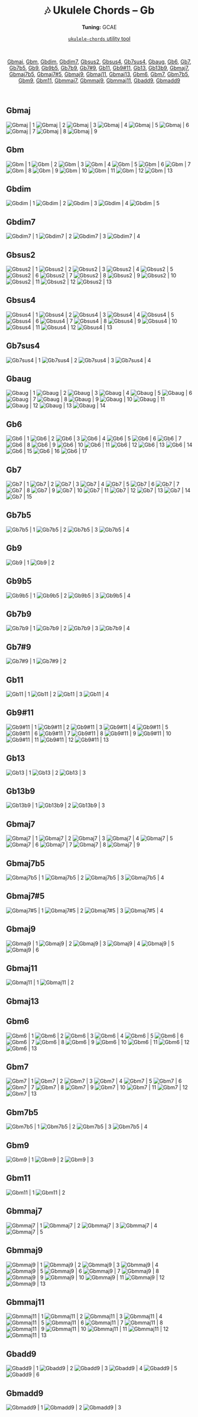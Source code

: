 <div align="center">
	<h1>🎶 Ukulele Chords – Gb</h1>
	<p>
		<strong>Tuning:</strong> GCAE
	</p>
	<p>
    	<a href="https://github.com/capevace/ukulele-chords"><code>ukulele-chords</code> utility tool</a>
	</p>
	<br>
	<p>
		<a href="#Gbmaj">Gbmaj</a>, <a href="#Gbm">Gbm</a>, <a href="#Gbdim">Gbdim</a>, <a href="#Gbdim7">Gbdim7</a>, <a href="#Gbsus2">Gbsus2</a>, <a href="#Gbsus4">Gbsus4</a>, <a href="#Gb7sus4">Gb7sus4</a>, <a href="#Gbaug">Gbaug</a>, <a href="#Gb6">Gb6</a>, <a href="#Gb7">Gb7</a>, <a href="#Gb7b5">Gb7b5</a>, <a href="#Gb9">Gb9</a>, <a href="#Gb9b5">Gb9b5</a>, <a href="#Gb7b9">Gb7b9</a>, <a href="#Gb79">Gb7#9</a>, <a href="#Gb11">Gb11</a>, <a href="#Gb911">Gb9#11</a>, <a href="#Gb13">Gb13</a>, <a href="#Gb13b9">Gb13b9</a>, <a href="#Gbmaj7">Gbmaj7</a>, <a href="#Gbmaj7b5">Gbmaj7b5</a>, <a href="#Gbmaj75">Gbmaj7#5</a>, <a href="#Gbmaj9">Gbmaj9</a>, <a href="#Gbmaj11">Gbmaj11</a>, <a href="#Gbmaj13">Gbmaj13</a>, <a href="#Gbm6">Gbm6</a>, <a href="#Gbm7">Gbm7</a>, <a href="#Gbm7b5">Gbm7b5</a>, <a href="#Gbm9">Gbm9</a>, <a href="#Gbm11">Gbm11</a>, <a href="#Gbmmaj7">Gbmmaj7</a>, <a href="#Gbmmaj9">Gbmmaj9</a>, <a href="#Gbmmaj11">Gbmmaj11</a>, <a href="#Gbadd9">Gbadd9</a>, <a href="#Gbmadd9">Gbmadd9</a>
	</p>
</div>
<br>


## Gbmaj

![Gbmaj | 1](https://raw.githubusercontent.com/Capevace/ukulele-chords/main/svgs/Gbmaj.svg) ![Gbmaj | 2](https://raw.githubusercontent.com/Capevace/ukulele-chords/main/svgs/Gbmaj-2.svg) ![Gbmaj | 3](https://raw.githubusercontent.com/Capevace/ukulele-chords/main/svgs/Gbmaj-3.svg) ![Gbmaj | 4](https://raw.githubusercontent.com/Capevace/ukulele-chords/main/svgs/Gbmaj-4.svg) ![Gbmaj | 5](https://raw.githubusercontent.com/Capevace/ukulele-chords/main/svgs/Gbmaj-5.svg) ![Gbmaj | 6](https://raw.githubusercontent.com/Capevace/ukulele-chords/main/svgs/Gbmaj-6.svg) ![Gbmaj | 7](https://raw.githubusercontent.com/Capevace/ukulele-chords/main/svgs/Gbmaj-7.svg) ![Gbmaj | 8](https://raw.githubusercontent.com/Capevace/ukulele-chords/main/svgs/Gbmaj-8.svg) ![Gbmaj | 9](https://raw.githubusercontent.com/Capevace/ukulele-chords/main/svgs/Gbmaj-9.svg) 

## Gbm

![Gbm | 1](https://raw.githubusercontent.com/Capevace/ukulele-chords/main/svgs/Gbm.svg) ![Gbm | 2](https://raw.githubusercontent.com/Capevace/ukulele-chords/main/svgs/Gbm-2.svg) ![Gbm | 3](https://raw.githubusercontent.com/Capevace/ukulele-chords/main/svgs/Gbm-3.svg) ![Gbm | 4](https://raw.githubusercontent.com/Capevace/ukulele-chords/main/svgs/Gbm-4.svg) ![Gbm | 5](https://raw.githubusercontent.com/Capevace/ukulele-chords/main/svgs/Gbm-5.svg) ![Gbm | 6](https://raw.githubusercontent.com/Capevace/ukulele-chords/main/svgs/Gbm-6.svg) ![Gbm | 7](https://raw.githubusercontent.com/Capevace/ukulele-chords/main/svgs/Gbm-7.svg) ![Gbm | 8](https://raw.githubusercontent.com/Capevace/ukulele-chords/main/svgs/Gbm-8.svg) ![Gbm | 9](https://raw.githubusercontent.com/Capevace/ukulele-chords/main/svgs/Gbm-9.svg) ![Gbm | 10](https://raw.githubusercontent.com/Capevace/ukulele-chords/main/svgs/Gbm-10.svg) ![Gbm | 11](https://raw.githubusercontent.com/Capevace/ukulele-chords/main/svgs/Gbm-11.svg) ![Gbm | 12](https://raw.githubusercontent.com/Capevace/ukulele-chords/main/svgs/Gbm-12.svg) ![Gbm | 13](https://raw.githubusercontent.com/Capevace/ukulele-chords/main/svgs/Gbm-13.svg) 

## Gbdim

![Gbdim | 1](https://raw.githubusercontent.com/Capevace/ukulele-chords/main/svgs/Gbdim.svg) ![Gbdim | 2](https://raw.githubusercontent.com/Capevace/ukulele-chords/main/svgs/Gbdim-2.svg) ![Gbdim | 3](https://raw.githubusercontent.com/Capevace/ukulele-chords/main/svgs/Gbdim-3.svg) ![Gbdim | 4](https://raw.githubusercontent.com/Capevace/ukulele-chords/main/svgs/Gbdim-4.svg) ![Gbdim | 5](https://raw.githubusercontent.com/Capevace/ukulele-chords/main/svgs/Gbdim-5.svg) 

## Gbdim7

![Gbdim7 | 1](https://raw.githubusercontent.com/Capevace/ukulele-chords/main/svgs/Gbdim7.svg) ![Gbdim7 | 2](https://raw.githubusercontent.com/Capevace/ukulele-chords/main/svgs/Gbdim7-2.svg) ![Gbdim7 | 3](https://raw.githubusercontent.com/Capevace/ukulele-chords/main/svgs/Gbdim7-3.svg) ![Gbdim7 | 4](https://raw.githubusercontent.com/Capevace/ukulele-chords/main/svgs/Gbdim7-4.svg) 

## Gbsus2

![Gbsus2 | 1](https://raw.githubusercontent.com/Capevace/ukulele-chords/main/svgs/Gbsus2.svg) ![Gbsus2 | 2](https://raw.githubusercontent.com/Capevace/ukulele-chords/main/svgs/Gbsus2-2.svg) ![Gbsus2 | 3](https://raw.githubusercontent.com/Capevace/ukulele-chords/main/svgs/Gbsus2-3.svg) ![Gbsus2 | 4](https://raw.githubusercontent.com/Capevace/ukulele-chords/main/svgs/Gbsus2-4.svg) ![Gbsus2 | 5](https://raw.githubusercontent.com/Capevace/ukulele-chords/main/svgs/Gbsus2-5.svg) ![Gbsus2 | 6](https://raw.githubusercontent.com/Capevace/ukulele-chords/main/svgs/Gbsus2-6.svg) ![Gbsus2 | 7](https://raw.githubusercontent.com/Capevace/ukulele-chords/main/svgs/Gbsus2-7.svg) ![Gbsus2 | 8](https://raw.githubusercontent.com/Capevace/ukulele-chords/main/svgs/Gbsus2-8.svg) ![Gbsus2 | 9](https://raw.githubusercontent.com/Capevace/ukulele-chords/main/svgs/Gbsus2-9.svg) ![Gbsus2 | 10](https://raw.githubusercontent.com/Capevace/ukulele-chords/main/svgs/Gbsus2-10.svg) ![Gbsus2 | 11](https://raw.githubusercontent.com/Capevace/ukulele-chords/main/svgs/Gbsus2-11.svg) ![Gbsus2 | 12](https://raw.githubusercontent.com/Capevace/ukulele-chords/main/svgs/Gbsus2-12.svg) ![Gbsus2 | 13](https://raw.githubusercontent.com/Capevace/ukulele-chords/main/svgs/Gbsus2-13.svg) 

## Gbsus4

![Gbsus4 | 1](https://raw.githubusercontent.com/Capevace/ukulele-chords/main/svgs/Gbsus4.svg) ![Gbsus4 | 2](https://raw.githubusercontent.com/Capevace/ukulele-chords/main/svgs/Gbsus4-2.svg) ![Gbsus4 | 3](https://raw.githubusercontent.com/Capevace/ukulele-chords/main/svgs/Gbsus4-3.svg) ![Gbsus4 | 4](https://raw.githubusercontent.com/Capevace/ukulele-chords/main/svgs/Gbsus4-4.svg) ![Gbsus4 | 5](https://raw.githubusercontent.com/Capevace/ukulele-chords/main/svgs/Gbsus4-5.svg) ![Gbsus4 | 6](https://raw.githubusercontent.com/Capevace/ukulele-chords/main/svgs/Gbsus4-6.svg) ![Gbsus4 | 7](https://raw.githubusercontent.com/Capevace/ukulele-chords/main/svgs/Gbsus4-7.svg) ![Gbsus4 | 8](https://raw.githubusercontent.com/Capevace/ukulele-chords/main/svgs/Gbsus4-8.svg) ![Gbsus4 | 9](https://raw.githubusercontent.com/Capevace/ukulele-chords/main/svgs/Gbsus4-9.svg) ![Gbsus4 | 10](https://raw.githubusercontent.com/Capevace/ukulele-chords/main/svgs/Gbsus4-10.svg) ![Gbsus4 | 11](https://raw.githubusercontent.com/Capevace/ukulele-chords/main/svgs/Gbsus4-11.svg) ![Gbsus4 | 12](https://raw.githubusercontent.com/Capevace/ukulele-chords/main/svgs/Gbsus4-12.svg) ![Gbsus4 | 13](https://raw.githubusercontent.com/Capevace/ukulele-chords/main/svgs/Gbsus4-13.svg) 

## Gb7sus4

![Gb7sus4 | 1](https://raw.githubusercontent.com/Capevace/ukulele-chords/main/svgs/Gb7sus4.svg) ![Gb7sus4 | 2](https://raw.githubusercontent.com/Capevace/ukulele-chords/main/svgs/Gb7sus4-2.svg) ![Gb7sus4 | 3](https://raw.githubusercontent.com/Capevace/ukulele-chords/main/svgs/Gb7sus4-3.svg) ![Gb7sus4 | 4](https://raw.githubusercontent.com/Capevace/ukulele-chords/main/svgs/Gb7sus4-4.svg) 

## Gbaug

![Gbaug | 1](https://raw.githubusercontent.com/Capevace/ukulele-chords/main/svgs/Gbaug.svg) ![Gbaug | 2](https://raw.githubusercontent.com/Capevace/ukulele-chords/main/svgs/Gbaug-2.svg) ![Gbaug | 3](https://raw.githubusercontent.com/Capevace/ukulele-chords/main/svgs/Gbaug-3.svg) ![Gbaug | 4](https://raw.githubusercontent.com/Capevace/ukulele-chords/main/svgs/Gbaug-4.svg) ![Gbaug | 5](https://raw.githubusercontent.com/Capevace/ukulele-chords/main/svgs/Gbaug-5.svg) ![Gbaug | 6](https://raw.githubusercontent.com/Capevace/ukulele-chords/main/svgs/Gbaug-6.svg) ![Gbaug | 7](https://raw.githubusercontent.com/Capevace/ukulele-chords/main/svgs/Gbaug-7.svg) ![Gbaug | 8](https://raw.githubusercontent.com/Capevace/ukulele-chords/main/svgs/Gbaug-8.svg) ![Gbaug | 9](https://raw.githubusercontent.com/Capevace/ukulele-chords/main/svgs/Gbaug-9.svg) ![Gbaug | 10](https://raw.githubusercontent.com/Capevace/ukulele-chords/main/svgs/Gbaug-10.svg) ![Gbaug | 11](https://raw.githubusercontent.com/Capevace/ukulele-chords/main/svgs/Gbaug-11.svg) ![Gbaug | 12](https://raw.githubusercontent.com/Capevace/ukulele-chords/main/svgs/Gbaug-12.svg) ![Gbaug | 13](https://raw.githubusercontent.com/Capevace/ukulele-chords/main/svgs/Gbaug-13.svg) ![Gbaug | 14](https://raw.githubusercontent.com/Capevace/ukulele-chords/main/svgs/Gbaug-14.svg) 

## Gb6

![Gb6 | 1](https://raw.githubusercontent.com/Capevace/ukulele-chords/main/svgs/Gb6.svg) ![Gb6 | 2](https://raw.githubusercontent.com/Capevace/ukulele-chords/main/svgs/Gb6-2.svg) ![Gb6 | 3](https://raw.githubusercontent.com/Capevace/ukulele-chords/main/svgs/Gb6-3.svg) ![Gb6 | 4](https://raw.githubusercontent.com/Capevace/ukulele-chords/main/svgs/Gb6-4.svg) ![Gb6 | 5](https://raw.githubusercontent.com/Capevace/ukulele-chords/main/svgs/Gb6-5.svg) ![Gb6 | 6](https://raw.githubusercontent.com/Capevace/ukulele-chords/main/svgs/Gb6-6.svg) ![Gb6 | 7](https://raw.githubusercontent.com/Capevace/ukulele-chords/main/svgs/Gb6-7.svg) ![Gb6 | 8](https://raw.githubusercontent.com/Capevace/ukulele-chords/main/svgs/Gb6-8.svg) ![Gb6 | 9](https://raw.githubusercontent.com/Capevace/ukulele-chords/main/svgs/Gb6-9.svg) ![Gb6 | 10](https://raw.githubusercontent.com/Capevace/ukulele-chords/main/svgs/Gb6-10.svg) ![Gb6 | 11](https://raw.githubusercontent.com/Capevace/ukulele-chords/main/svgs/Gb6-11.svg) ![Gb6 | 12](https://raw.githubusercontent.com/Capevace/ukulele-chords/main/svgs/Gb6-12.svg) ![Gb6 | 13](https://raw.githubusercontent.com/Capevace/ukulele-chords/main/svgs/Gb6-13.svg) ![Gb6 | 14](https://raw.githubusercontent.com/Capevace/ukulele-chords/main/svgs/Gb6-14.svg) ![Gb6 | 15](https://raw.githubusercontent.com/Capevace/ukulele-chords/main/svgs/Gb6-15.svg) ![Gb6 | 16](https://raw.githubusercontent.com/Capevace/ukulele-chords/main/svgs/Gb6-16.svg) ![Gb6 | 17](https://raw.githubusercontent.com/Capevace/ukulele-chords/main/svgs/Gb6-17.svg) 

## Gb7

![Gb7 | 1](https://raw.githubusercontent.com/Capevace/ukulele-chords/main/svgs/Gb7.svg) ![Gb7 | 2](https://raw.githubusercontent.com/Capevace/ukulele-chords/main/svgs/Gb7-2.svg) ![Gb7 | 3](https://raw.githubusercontent.com/Capevace/ukulele-chords/main/svgs/Gb7-3.svg) ![Gb7 | 4](https://raw.githubusercontent.com/Capevace/ukulele-chords/main/svgs/Gb7-4.svg) ![Gb7 | 5](https://raw.githubusercontent.com/Capevace/ukulele-chords/main/svgs/Gb7-5.svg) ![Gb7 | 6](https://raw.githubusercontent.com/Capevace/ukulele-chords/main/svgs/Gb7-6.svg) ![Gb7 | 7](https://raw.githubusercontent.com/Capevace/ukulele-chords/main/svgs/Gb7-7.svg) ![Gb7 | 8](https://raw.githubusercontent.com/Capevace/ukulele-chords/main/svgs/Gb7-8.svg) ![Gb7 | 9](https://raw.githubusercontent.com/Capevace/ukulele-chords/main/svgs/Gb7-9.svg) ![Gb7 | 10](https://raw.githubusercontent.com/Capevace/ukulele-chords/main/svgs/Gb7-10.svg) ![Gb7 | 11](https://raw.githubusercontent.com/Capevace/ukulele-chords/main/svgs/Gb7-11.svg) ![Gb7 | 12](https://raw.githubusercontent.com/Capevace/ukulele-chords/main/svgs/Gb7-12.svg) ![Gb7 | 13](https://raw.githubusercontent.com/Capevace/ukulele-chords/main/svgs/Gb7-13.svg) ![Gb7 | 14](https://raw.githubusercontent.com/Capevace/ukulele-chords/main/svgs/Gb7-14.svg) ![Gb7 | 15](https://raw.githubusercontent.com/Capevace/ukulele-chords/main/svgs/Gb7-15.svg) 

## Gb7b5

![Gb7b5 | 1](https://raw.githubusercontent.com/Capevace/ukulele-chords/main/svgs/Gb7b5.svg) ![Gb7b5 | 2](https://raw.githubusercontent.com/Capevace/ukulele-chords/main/svgs/Gb7b5-2.svg) ![Gb7b5 | 3](https://raw.githubusercontent.com/Capevace/ukulele-chords/main/svgs/Gb7b5-3.svg) ![Gb7b5 | 4](https://raw.githubusercontent.com/Capevace/ukulele-chords/main/svgs/Gb7b5-4.svg) 

## Gb9

![Gb9 | 1](https://raw.githubusercontent.com/Capevace/ukulele-chords/main/svgs/Gb9.svg) ![Gb9 | 2](https://raw.githubusercontent.com/Capevace/ukulele-chords/main/svgs/Gb9-2.svg) 

## Gb9b5

![Gb9b5 | 1](https://raw.githubusercontent.com/Capevace/ukulele-chords/main/svgs/Gb9b5.svg) ![Gb9b5 | 2](https://raw.githubusercontent.com/Capevace/ukulele-chords/main/svgs/Gb9b5-2.svg) ![Gb9b5 | 3](https://raw.githubusercontent.com/Capevace/ukulele-chords/main/svgs/Gb9b5-3.svg) ![Gb9b5 | 4](https://raw.githubusercontent.com/Capevace/ukulele-chords/main/svgs/Gb9b5-4.svg) 

## Gb7b9

![Gb7b9 | 1](https://raw.githubusercontent.com/Capevace/ukulele-chords/main/svgs/Gb7b9.svg) ![Gb7b9 | 2](https://raw.githubusercontent.com/Capevace/ukulele-chords/main/svgs/Gb7b9-2.svg) ![Gb7b9 | 3](https://raw.githubusercontent.com/Capevace/ukulele-chords/main/svgs/Gb7b9-3.svg) ![Gb7b9 | 4](https://raw.githubusercontent.com/Capevace/ukulele-chords/main/svgs/Gb7b9-4.svg) 

## Gb7#9

![Gb7#9 | 1](https://raw.githubusercontent.com/Capevace/ukulele-chords/main/svgs/Gb7%239.svg) ![Gb7#9 | 2](https://raw.githubusercontent.com/Capevace/ukulele-chords/main/svgs/Gb7%239-2.svg) 

## Gb11

![Gb11 | 1](https://raw.githubusercontent.com/Capevace/ukulele-chords/main/svgs/Gb11.svg) ![Gb11 | 2](https://raw.githubusercontent.com/Capevace/ukulele-chords/main/svgs/Gb11-2.svg) ![Gb11 | 3](https://raw.githubusercontent.com/Capevace/ukulele-chords/main/svgs/Gb11-3.svg) ![Gb11 | 4](https://raw.githubusercontent.com/Capevace/ukulele-chords/main/svgs/Gb11-4.svg) 

## Gb9#11

![Gb9#11 | 1](https://raw.githubusercontent.com/Capevace/ukulele-chords/main/svgs/Gb9%2311.svg) ![Gb9#11 | 2](https://raw.githubusercontent.com/Capevace/ukulele-chords/main/svgs/Gb9%2311-2.svg) ![Gb9#11 | 3](https://raw.githubusercontent.com/Capevace/ukulele-chords/main/svgs/Gb9%2311-3.svg) ![Gb9#11 | 4](https://raw.githubusercontent.com/Capevace/ukulele-chords/main/svgs/Gb9%2311-4.svg) ![Gb9#11 | 5](https://raw.githubusercontent.com/Capevace/ukulele-chords/main/svgs/Gb9%2311-5.svg) ![Gb9#11 | 6](https://raw.githubusercontent.com/Capevace/ukulele-chords/main/svgs/Gb9%2311-6.svg) ![Gb9#11 | 7](https://raw.githubusercontent.com/Capevace/ukulele-chords/main/svgs/Gb9%2311-7.svg) ![Gb9#11 | 8](https://raw.githubusercontent.com/Capevace/ukulele-chords/main/svgs/Gb9%2311-8.svg) ![Gb9#11 | 9](https://raw.githubusercontent.com/Capevace/ukulele-chords/main/svgs/Gb9%2311-9.svg) ![Gb9#11 | 10](https://raw.githubusercontent.com/Capevace/ukulele-chords/main/svgs/Gb9%2311-10.svg) ![Gb9#11 | 11](https://raw.githubusercontent.com/Capevace/ukulele-chords/main/svgs/Gb9%2311-11.svg) ![Gb9#11 | 12](https://raw.githubusercontent.com/Capevace/ukulele-chords/main/svgs/Gb9%2311-12.svg) ![Gb9#11 | 13](https://raw.githubusercontent.com/Capevace/ukulele-chords/main/svgs/Gb9%2311-13.svg) 

## Gb13

![Gb13 | 1](https://raw.githubusercontent.com/Capevace/ukulele-chords/main/svgs/Gb13.svg) ![Gb13 | 2](https://raw.githubusercontent.com/Capevace/ukulele-chords/main/svgs/Gb13-2.svg) ![Gb13 | 3](https://raw.githubusercontent.com/Capevace/ukulele-chords/main/svgs/Gb13-3.svg) 

## Gb13b9

![Gb13b9 | 1](https://raw.githubusercontent.com/Capevace/ukulele-chords/main/svgs/Gb13b9.svg) ![Gb13b9 | 2](https://raw.githubusercontent.com/Capevace/ukulele-chords/main/svgs/Gb13b9-2.svg) ![Gb13b9 | 3](https://raw.githubusercontent.com/Capevace/ukulele-chords/main/svgs/Gb13b9-3.svg) 

## Gbmaj7

![Gbmaj7 | 1](https://raw.githubusercontent.com/Capevace/ukulele-chords/main/svgs/Gbmaj7.svg) ![Gbmaj7 | 2](https://raw.githubusercontent.com/Capevace/ukulele-chords/main/svgs/Gbmaj7-2.svg) ![Gbmaj7 | 3](https://raw.githubusercontent.com/Capevace/ukulele-chords/main/svgs/Gbmaj7-3.svg) ![Gbmaj7 | 4](https://raw.githubusercontent.com/Capevace/ukulele-chords/main/svgs/Gbmaj7-4.svg) ![Gbmaj7 | 5](https://raw.githubusercontent.com/Capevace/ukulele-chords/main/svgs/Gbmaj7-5.svg) ![Gbmaj7 | 6](https://raw.githubusercontent.com/Capevace/ukulele-chords/main/svgs/Gbmaj7-6.svg) ![Gbmaj7 | 7](https://raw.githubusercontent.com/Capevace/ukulele-chords/main/svgs/Gbmaj7-7.svg) ![Gbmaj7 | 8](https://raw.githubusercontent.com/Capevace/ukulele-chords/main/svgs/Gbmaj7-8.svg) ![Gbmaj7 | 9](https://raw.githubusercontent.com/Capevace/ukulele-chords/main/svgs/Gbmaj7-9.svg) 

## Gbmaj7b5

![Gbmaj7b5 | 1](https://raw.githubusercontent.com/Capevace/ukulele-chords/main/svgs/Gbmaj7b5.svg) ![Gbmaj7b5 | 2](https://raw.githubusercontent.com/Capevace/ukulele-chords/main/svgs/Gbmaj7b5-2.svg) ![Gbmaj7b5 | 3](https://raw.githubusercontent.com/Capevace/ukulele-chords/main/svgs/Gbmaj7b5-3.svg) ![Gbmaj7b5 | 4](https://raw.githubusercontent.com/Capevace/ukulele-chords/main/svgs/Gbmaj7b5-4.svg) 

## Gbmaj7#5

![Gbmaj7#5 | 1](https://raw.githubusercontent.com/Capevace/ukulele-chords/main/svgs/Gbmaj7%235.svg) ![Gbmaj7#5 | 2](https://raw.githubusercontent.com/Capevace/ukulele-chords/main/svgs/Gbmaj7%235-2.svg) ![Gbmaj7#5 | 3](https://raw.githubusercontent.com/Capevace/ukulele-chords/main/svgs/Gbmaj7%235-3.svg) ![Gbmaj7#5 | 4](https://raw.githubusercontent.com/Capevace/ukulele-chords/main/svgs/Gbmaj7%235-4.svg) 

## Gbmaj9

![Gbmaj9 | 1](https://raw.githubusercontent.com/Capevace/ukulele-chords/main/svgs/Gbmaj9.svg) ![Gbmaj9 | 2](https://raw.githubusercontent.com/Capevace/ukulele-chords/main/svgs/Gbmaj9-2.svg) ![Gbmaj9 | 3](https://raw.githubusercontent.com/Capevace/ukulele-chords/main/svgs/Gbmaj9-3.svg) ![Gbmaj9 | 4](https://raw.githubusercontent.com/Capevace/ukulele-chords/main/svgs/Gbmaj9-4.svg) ![Gbmaj9 | 5](https://raw.githubusercontent.com/Capevace/ukulele-chords/main/svgs/Gbmaj9-5.svg) ![Gbmaj9 | 6](https://raw.githubusercontent.com/Capevace/ukulele-chords/main/svgs/Gbmaj9-6.svg) 

## Gbmaj11

![Gbmaj11 | 1](https://raw.githubusercontent.com/Capevace/ukulele-chords/main/svgs/Gbmaj11.svg) ![Gbmaj11 | 2](https://raw.githubusercontent.com/Capevace/ukulele-chords/main/svgs/Gbmaj11-2.svg) 

## Gbmaj13



## Gbm6

![Gbm6 | 1](https://raw.githubusercontent.com/Capevace/ukulele-chords/main/svgs/Gbm6.svg) ![Gbm6 | 2](https://raw.githubusercontent.com/Capevace/ukulele-chords/main/svgs/Gbm6-2.svg) ![Gbm6 | 3](https://raw.githubusercontent.com/Capevace/ukulele-chords/main/svgs/Gbm6-3.svg) ![Gbm6 | 4](https://raw.githubusercontent.com/Capevace/ukulele-chords/main/svgs/Gbm6-4.svg) ![Gbm6 | 5](https://raw.githubusercontent.com/Capevace/ukulele-chords/main/svgs/Gbm6-5.svg) ![Gbm6 | 6](https://raw.githubusercontent.com/Capevace/ukulele-chords/main/svgs/Gbm6-6.svg) ![Gbm6 | 7](https://raw.githubusercontent.com/Capevace/ukulele-chords/main/svgs/Gbm6-7.svg) ![Gbm6 | 8](https://raw.githubusercontent.com/Capevace/ukulele-chords/main/svgs/Gbm6-8.svg) ![Gbm6 | 9](https://raw.githubusercontent.com/Capevace/ukulele-chords/main/svgs/Gbm6-9.svg) ![Gbm6 | 10](https://raw.githubusercontent.com/Capevace/ukulele-chords/main/svgs/Gbm6-10.svg) ![Gbm6 | 11](https://raw.githubusercontent.com/Capevace/ukulele-chords/main/svgs/Gbm6-11.svg) ![Gbm6 | 12](https://raw.githubusercontent.com/Capevace/ukulele-chords/main/svgs/Gbm6-12.svg) ![Gbm6 | 13](https://raw.githubusercontent.com/Capevace/ukulele-chords/main/svgs/Gbm6-13.svg) 

## Gbm7

![Gbm7 | 1](https://raw.githubusercontent.com/Capevace/ukulele-chords/main/svgs/Gbm7.svg) ![Gbm7 | 2](https://raw.githubusercontent.com/Capevace/ukulele-chords/main/svgs/Gbm7-2.svg) ![Gbm7 | 3](https://raw.githubusercontent.com/Capevace/ukulele-chords/main/svgs/Gbm7-3.svg) ![Gbm7 | 4](https://raw.githubusercontent.com/Capevace/ukulele-chords/main/svgs/Gbm7-4.svg) ![Gbm7 | 5](https://raw.githubusercontent.com/Capevace/ukulele-chords/main/svgs/Gbm7-5.svg) ![Gbm7 | 6](https://raw.githubusercontent.com/Capevace/ukulele-chords/main/svgs/Gbm7-6.svg) ![Gbm7 | 7](https://raw.githubusercontent.com/Capevace/ukulele-chords/main/svgs/Gbm7-7.svg) ![Gbm7 | 8](https://raw.githubusercontent.com/Capevace/ukulele-chords/main/svgs/Gbm7-8.svg) ![Gbm7 | 9](https://raw.githubusercontent.com/Capevace/ukulele-chords/main/svgs/Gbm7-9.svg) ![Gbm7 | 10](https://raw.githubusercontent.com/Capevace/ukulele-chords/main/svgs/Gbm7-10.svg) ![Gbm7 | 11](https://raw.githubusercontent.com/Capevace/ukulele-chords/main/svgs/Gbm7-11.svg) ![Gbm7 | 12](https://raw.githubusercontent.com/Capevace/ukulele-chords/main/svgs/Gbm7-12.svg) ![Gbm7 | 13](https://raw.githubusercontent.com/Capevace/ukulele-chords/main/svgs/Gbm7-13.svg) 

## Gbm7b5

![Gbm7b5 | 1](https://raw.githubusercontent.com/Capevace/ukulele-chords/main/svgs/Gbm7b5.svg) ![Gbm7b5 | 2](https://raw.githubusercontent.com/Capevace/ukulele-chords/main/svgs/Gbm7b5-2.svg) ![Gbm7b5 | 3](https://raw.githubusercontent.com/Capevace/ukulele-chords/main/svgs/Gbm7b5-3.svg) ![Gbm7b5 | 4](https://raw.githubusercontent.com/Capevace/ukulele-chords/main/svgs/Gbm7b5-4.svg) 

## Gbm9

![Gbm9 | 1](https://raw.githubusercontent.com/Capevace/ukulele-chords/main/svgs/Gbm9.svg) ![Gbm9 | 2](https://raw.githubusercontent.com/Capevace/ukulele-chords/main/svgs/Gbm9-2.svg) ![Gbm9 | 3](https://raw.githubusercontent.com/Capevace/ukulele-chords/main/svgs/Gbm9-3.svg) 

## Gbm11

![Gbm11 | 1](https://raw.githubusercontent.com/Capevace/ukulele-chords/main/svgs/Gbm11.svg) ![Gbm11 | 2](https://raw.githubusercontent.com/Capevace/ukulele-chords/main/svgs/Gbm11-2.svg) 

## Gbmmaj7

![Gbmmaj7 | 1](https://raw.githubusercontent.com/Capevace/ukulele-chords/main/svgs/Gbmmaj7.svg) ![Gbmmaj7 | 2](https://raw.githubusercontent.com/Capevace/ukulele-chords/main/svgs/Gbmmaj7-2.svg) ![Gbmmaj7 | 3](https://raw.githubusercontent.com/Capevace/ukulele-chords/main/svgs/Gbmmaj7-3.svg) ![Gbmmaj7 | 4](https://raw.githubusercontent.com/Capevace/ukulele-chords/main/svgs/Gbmmaj7-4.svg) ![Gbmmaj7 | 5](https://raw.githubusercontent.com/Capevace/ukulele-chords/main/svgs/Gbmmaj7-5.svg) 

## Gbmmaj9

![Gbmmaj9 | 1](https://raw.githubusercontent.com/Capevace/ukulele-chords/main/svgs/Gbmmaj9.svg) ![Gbmmaj9 | 2](https://raw.githubusercontent.com/Capevace/ukulele-chords/main/svgs/Gbmmaj9-2.svg) ![Gbmmaj9 | 3](https://raw.githubusercontent.com/Capevace/ukulele-chords/main/svgs/Gbmmaj9-3.svg) ![Gbmmaj9 | 4](https://raw.githubusercontent.com/Capevace/ukulele-chords/main/svgs/Gbmmaj9-4.svg) ![Gbmmaj9 | 5](https://raw.githubusercontent.com/Capevace/ukulele-chords/main/svgs/Gbmmaj9-5.svg) ![Gbmmaj9 | 6](https://raw.githubusercontent.com/Capevace/ukulele-chords/main/svgs/Gbmmaj9-6.svg) ![Gbmmaj9 | 7](https://raw.githubusercontent.com/Capevace/ukulele-chords/main/svgs/Gbmmaj9-7.svg) ![Gbmmaj9 | 8](https://raw.githubusercontent.com/Capevace/ukulele-chords/main/svgs/Gbmmaj9-8.svg) ![Gbmmaj9 | 9](https://raw.githubusercontent.com/Capevace/ukulele-chords/main/svgs/Gbmmaj9-9.svg) ![Gbmmaj9 | 10](https://raw.githubusercontent.com/Capevace/ukulele-chords/main/svgs/Gbmmaj9-10.svg) ![Gbmmaj9 | 11](https://raw.githubusercontent.com/Capevace/ukulele-chords/main/svgs/Gbmmaj9-11.svg) ![Gbmmaj9 | 12](https://raw.githubusercontent.com/Capevace/ukulele-chords/main/svgs/Gbmmaj9-12.svg) ![Gbmmaj9 | 13](https://raw.githubusercontent.com/Capevace/ukulele-chords/main/svgs/Gbmmaj9-13.svg) 

## Gbmmaj11

![Gbmmaj11 | 1](https://raw.githubusercontent.com/Capevace/ukulele-chords/main/svgs/Gbmmaj11.svg) ![Gbmmaj11 | 2](https://raw.githubusercontent.com/Capevace/ukulele-chords/main/svgs/Gbmmaj11-2.svg) ![Gbmmaj11 | 3](https://raw.githubusercontent.com/Capevace/ukulele-chords/main/svgs/Gbmmaj11-3.svg) ![Gbmmaj11 | 4](https://raw.githubusercontent.com/Capevace/ukulele-chords/main/svgs/Gbmmaj11-4.svg) ![Gbmmaj11 | 5](https://raw.githubusercontent.com/Capevace/ukulele-chords/main/svgs/Gbmmaj11-5.svg) ![Gbmmaj11 | 6](https://raw.githubusercontent.com/Capevace/ukulele-chords/main/svgs/Gbmmaj11-6.svg) ![Gbmmaj11 | 7](https://raw.githubusercontent.com/Capevace/ukulele-chords/main/svgs/Gbmmaj11-7.svg) ![Gbmmaj11 | 8](https://raw.githubusercontent.com/Capevace/ukulele-chords/main/svgs/Gbmmaj11-8.svg) ![Gbmmaj11 | 9](https://raw.githubusercontent.com/Capevace/ukulele-chords/main/svgs/Gbmmaj11-9.svg) ![Gbmmaj11 | 10](https://raw.githubusercontent.com/Capevace/ukulele-chords/main/svgs/Gbmmaj11-10.svg) ![Gbmmaj11 | 11](https://raw.githubusercontent.com/Capevace/ukulele-chords/main/svgs/Gbmmaj11-11.svg) ![Gbmmaj11 | 12](https://raw.githubusercontent.com/Capevace/ukulele-chords/main/svgs/Gbmmaj11-12.svg) ![Gbmmaj11 | 13](https://raw.githubusercontent.com/Capevace/ukulele-chords/main/svgs/Gbmmaj11-13.svg) 

## Gbadd9

![Gbadd9 | 1](https://raw.githubusercontent.com/Capevace/ukulele-chords/main/svgs/Gbadd9.svg) ![Gbadd9 | 2](https://raw.githubusercontent.com/Capevace/ukulele-chords/main/svgs/Gbadd9-2.svg) ![Gbadd9 | 3](https://raw.githubusercontent.com/Capevace/ukulele-chords/main/svgs/Gbadd9-3.svg) ![Gbadd9 | 4](https://raw.githubusercontent.com/Capevace/ukulele-chords/main/svgs/Gbadd9-4.svg) ![Gbadd9 | 5](https://raw.githubusercontent.com/Capevace/ukulele-chords/main/svgs/Gbadd9-5.svg) ![Gbadd9 | 6](https://raw.githubusercontent.com/Capevace/ukulele-chords/main/svgs/Gbadd9-6.svg) 

## Gbmadd9

![Gbmadd9 | 1](https://raw.githubusercontent.com/Capevace/ukulele-chords/main/svgs/Gbmadd9.svg) ![Gbmadd9 | 2](https://raw.githubusercontent.com/Capevace/ukulele-chords/main/svgs/Gbmadd9-2.svg) ![Gbmadd9 | 3](https://raw.githubusercontent.com/Capevace/ukulele-chords/main/svgs/Gbmadd9-3.svg) 

